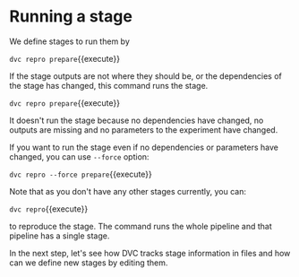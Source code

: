 # Running a stage

We define stages to run them by

`dvc repro prepare`{{execute}}

If the stage outputs are not where they should be, or the dependencies of the
stage has changed, this command runs the stage.

`dvc repro prepare`{{execute}}

It doesn't run the stage because no dependencies have changed, no outputs are
missing and no parameters to the experiment have changed. 

If you want to run the stage even if no dependencies or parameters have changed,
you can use `--force` option:

`dvc repro --force prepare`{{execute}}

Note that as you don't have any other stages currently, you can:  

`dvc repro`{{execute}}

to reproduce the stage. The command runs the whole pipeline and that pipeline
has a single stage. 

In the next step, let's see how DVC tracks stage information in files and how
can we define new stages by editing them.
